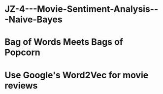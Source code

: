 # JZ-4---Movie-Sentiment-Analysis---Naive-Bayes

# Bag of Words Meets Bags of Popcorn
# Use Google's Word2Vec for movie reviews
